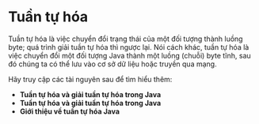 # Tuần tự hóa
Tuần tự hóa là việc chuyển đổi trạng thái của một đối tượng thành luồng byte; quá trình giải tuần tự hóa thì ngược lại. Nói cách khác, tuần tự hóa là việc chuyển đổi một đối tượng Java thành một luồng (chuỗi) byte tĩnh, sau đó chúng ta có thể lưu vào cơ sở dữ liệu hoặc truyền qua mạng.

Hãy truy cập các tài nguyên sau để tìm hiểu thêm:
- **Tuần tự hóa và giải tuần tự hóa trong Java**
- **Tuần tự hóa và giải tuần tự hóa trong Java**
- **Giới thiệu về tuần tự hóa Java**